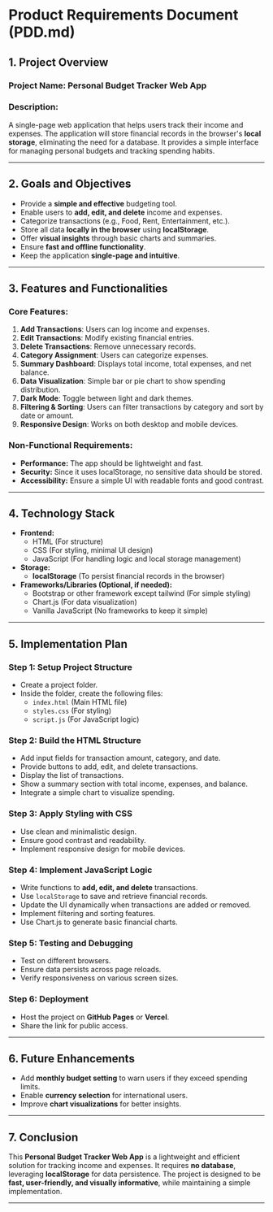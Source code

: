 # Product Requirements Document (PDD.md)

## 1. **Project Overview**
### **Project Name:** Personal Budget Tracker Web App
### **Description:**
A single-page web application that helps users track their income and expenses. The application will store financial records in the browser's **local storage**, eliminating the need for a database. It provides a simple interface for managing personal budgets and tracking spending habits.

---

## 2. **Goals and Objectives**
- Provide a **simple and effective** budgeting tool.
- Enable users to **add, edit, and delete** income and expenses.
- Categorize transactions (e.g., Food, Rent, Entertainment, etc.).
- Store all data **locally in the browser** using **localStorage**.
- Offer **visual insights** through basic charts and summaries.
- Ensure **fast and offline functionality**.
- Keep the application **single-page and intuitive**.

---

## 3. **Features and Functionalities**
### **Core Features:**
1. **Add Transactions**: Users can log income and expenses.
2. **Edit Transactions**: Modify existing financial entries.
3. **Delete Transactions**: Remove unnecessary records.
4. **Category Assignment**: Users can categorize expenses.
5. **Summary Dashboard**: Displays total income, total expenses, and net balance.
6. **Data Visualization**: Simple bar or pie chart to show spending distribution.
7. **Dark Mode**: Toggle between light and dark themes.
8. **Filtering & Sorting**: Users can filter transactions by category and sort by date or amount.
9. **Responsive Design**: Works on both desktop and mobile devices.

### **Non-Functional Requirements:**
- **Performance:** The app should be lightweight and fast.
- **Security:** Since it uses localStorage, no sensitive data should be stored.
- **Accessibility:** Ensure a simple UI with readable fonts and good contrast.

---

## 4. **Technology Stack**
- **Frontend:**
  - HTML (For structure)
  - CSS (For styling, minimal UI design)
  - JavaScript (For handling logic and local storage management)
- **Storage:**
  - **localStorage** (To persist financial records in the browser)
- **Frameworks/Libraries (Optional, if needed):**
  - Bootstrap or other framework except tailwind (For simple styling)
  - Chart.js (For data visualization)
  - Vanilla JavaScript (No frameworks to keep it simple)

---

## 5. **Implementation Plan**
### **Step 1: Setup Project Structure**
- Create a project folder.
- Inside the folder, create the following files:
  - `index.html` (Main HTML file)
  - `styles.css` (For styling)
  - `script.js` (For JavaScript logic)

### **Step 2: Build the HTML Structure**
- Add input fields for transaction amount, category, and date.
- Provide buttons to add, edit, and delete transactions.
- Display the list of transactions.
- Show a summary section with total income, expenses, and balance.
- Integrate a simple chart to visualize spending.

### **Step 3: Apply Styling with CSS**
- Use clean and minimalistic design.
- Ensure good contrast and readability.
- Implement responsive design for mobile devices.

### **Step 4: Implement JavaScript Logic**
- Write functions to **add, edit, and delete** transactions.
- Use `localStorage` to save and retrieve financial records.
- Update the UI dynamically when transactions are added or removed.
- Implement filtering and sorting features.
- Use Chart.js to generate basic financial charts.

### **Step 5: Testing and Debugging**
- Test on different browsers.
- Ensure data persists across page reloads.
- Verify responsiveness on various screen sizes.

### **Step 6: Deployment**
- Host the project on **GitHub Pages** or **Vercel**.
- Share the link for public access.

---

## 6. **Future Enhancements**
- Add **monthly budget setting** to warn users if they exceed spending limits.
- Enable **currency selection** for international users.
- Improve **chart visualizations** for better insights.

---

## 7. **Conclusion**
This **Personal Budget Tracker Web App** is a lightweight and efficient solution for tracking income and expenses. It requires **no database**, leveraging **localStorage** for data persistence. The project is designed to be **fast, user-friendly, and visually informative**, while maintaining a simple implementation.

---

